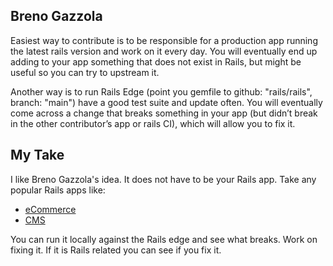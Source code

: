 
## Breno Gazzola

Easiest way to contribute is to be responsible for a production app running the latest rails version and work on it every day. You will eventually end up adding to your app something that does not exist in Rails, but might be useful so you can try to upstream it.

Another way is to run Rails Edge (point you gemfile to github: "rails/rails", branch: "main") have a good test suite and update often. You will eventually come across a change that breaks something in your app (but didn’t break in the other contributor’s app or rails CI), which will allow you to fix it.

## My Take

I like Breno Gazzola's idea. It does not have to be your Rails app. Take any popular Rails apps like:

- [eCommerce](https://github.com/spree/spree)
- [CMS](https://github.com/refinery/refinerycms)

You can run it locally against the Rails edge and see what breaks. Work on fixing it. If it is Rails related you can see if you fix it.
